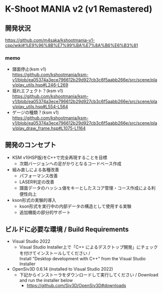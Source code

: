 K-Shoot MANIA v2 (v1 Remastered)
========================

## 開発状況

https://github.com/m4saka/kshootmania-v1-cpp/wiki#%E9%96%8B%E7%99%BA%E7%8A%B6%E6%B3%81

### memo
- 譜面停止(ksm v1) <br> https://github.com/kshootmania/ksm-v1/blob/ea05374a3ece796612b29d927cb3c6f5aabb266e/src/scene/play/play_utils.hsp#L246-L269
- 揺れエフェクト？(ksm v1) <br> https://github.com/kshootmania/ksm-v1/blob/ea05374a3ece796612b29d927cb3c6f5aabb266e/src/scene/play/play_utils.hsp#L554-L564
- ゲージの種類？(ksm v1) <br> https://github.com/kshootmania/ksm-v1/blob/ea05374a3ece796612b29d927cb3c6f5aabb266e/src/scene/play/play_draw_frame.hsp#L1075-L1164

## 開発のコンセプト

- KSM v1(HSP版)をC++で完全再現することを目標
    - 次期バージョンへの足がかりとなるコードベース作成
- 組み直しによる各種改善
    - パフォーマンス改善
    - LASER判定の改善
    - 譜面データのハッシュ値をキーとしたスコア管理・コース作成による利便性向上
- kson形式の実験的導入
    - kson形式を実行中の内部データの構造として使用する実験
    - 追加機能の部分的サポート

## ビルドに必要な環境 / Build Requirements

- Visual Studio 2022
    - Visual Studio Installer上で「C++ によるデスクトップ開発」にチェックを付けてインストールしてください /  
      Install "Desktop development with C++" from the Visual Studio Installer
- OpenSiv3D 0.6.14 (installed to Visual Studio 2022)
    - 下記からインストーラをダウンロードして実行してください / Download and run the installer below
        - https://github.com/Siv3D/OpenSiv3D#downloads
